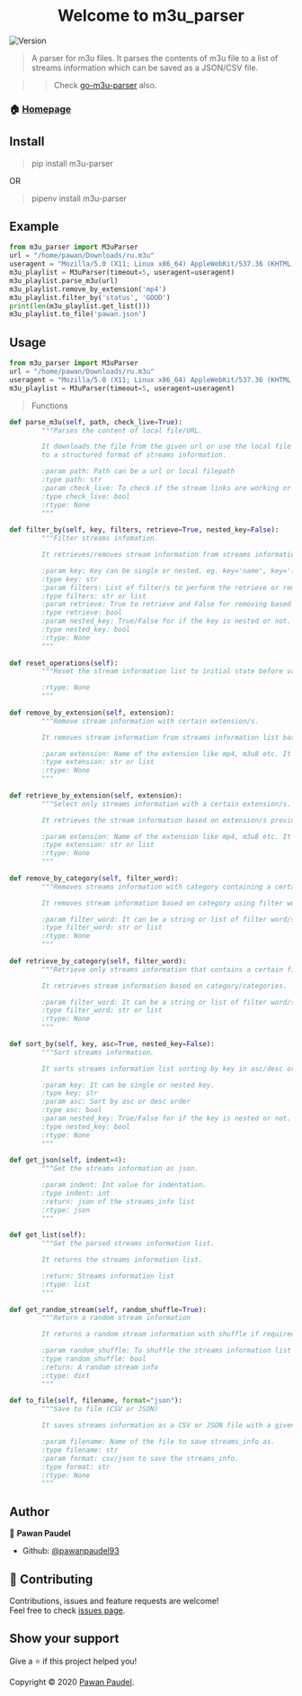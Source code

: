 <h1 align="center">Welcome to m3u_parser</h1>
<p>
  <img alt="Version" src="https://img.shields.io/badge/version-0.1.2-blue.svg?cacheSeconds=2592000" />
</p>

> A parser for m3u files. 
It parses the contents of m3u file to a list of streams information which can be saved as a JSON/CSV file.

>> Check [go-m3u-parser](https://github.com/pawanpaudel93/go-m3u-parser) also.

### 🏠 [Homepage](https://github.com/pawanpaudel93/m3u_parser)

## Install
> pip install m3u-parser

OR

> pipenv install m3u-parser

## Example

```python
from m3u_parser import M3uParser
url = "/home/pawan/Downloads/ru.m3u"
useragent = "Mozilla/5.0 (X11; Linux x86_64) AppleWebKit/537.36 (KHTML, like Gecko) Chrome/86.0.4240.75 Safari/537.36"
m3u_playlist = M3uParser(timeout=5, useragent=useragent)
m3u_playlist.parse_m3u(url)
m3u_playlist.remove_by_extension('mp4')
m3u_playlist.filter_by('status', 'GOOD')
print(len(m3u_playlist.get_list()))
m3u_playlist.to_file('pawan.json')
```
## Usage
```python
from m3u_parser import M3uParser
url = "/home/pawan/Downloads/ru.m3u"
useragent = "Mozilla/5.0 (X11; Linux x86_64) AppleWebKit/537.36 (KHTML, like Gecko) Chrome/86.0.4240.75 Safari/537.36"
m3u_playlist = M3uParser(timeout=5, useragent=useragent)
```
>Functions

```python
def parse_m3u(self, path, check_live=True):
        """Parses the content of local file/URL.

        It downloads the file from the given url or use the local file path to get the content and parses line by line
        to a structured format of streams information.

        :param path: Path can be a url or local filepath
        :type path: str
        :param check_live: To check if the stream links are working or not
        :type check_live: bool
        :rtype: None
        """
	
def filter_by(self, key, filters, retrieve=True, nested_key=False):
        """Filter streams infomation.

        It retrieves/removes stream information from streams information list using filter/s on key.

        :param key: Key can be single or nested. eg. key='name', key='language-name'
        :type key: str
        :param filters: List of filter/s to perform the retrieve or remove operation.
        :type filters: str or list
        :param retrieve: True to retrieve and False for removing based on key.
        :type retrieve: bool
        :param nested_key: True/False for if the key is nested or not.
        :type nested_key: bool
        :rtype: None
        """
		
def reset_operations(self):
        """Reset the stream information list to initial state before various operations.

        :rtype: None
        """
		
def remove_by_extension(self, extension):
        """Remove stream information with certain extension/s.

        It removes stream information from streams information list based on extension/s provided.

        :param extension: Name of the extension like mp4, m3u8 etc. It can be a string or list of extension/s.
        :type extension: str or list
        :rtype: None
        """
		
def retrieve_by_extension(self, extension):
        """Select only streams information with a certain extension/s.

        It retrieves the stream information based on extension/s provided.

        :param extension: Name of the extension like mp4, m3u8 etc. It can be a string or list of extension/s.
        :type extension: str or list
        :rtype: None
        """
		
def remove_by_category(self, filter_word):
        """Removes streams information with category containing a certain filter word/s.

        It removes stream information based on category using filter word/s.

        :param filter_word: It can be a string or list of filter word/s.
        :type filter_word: str or list
        :rtype: None
        """
		
def retrieve_by_category(self, filter_word):
        """Retrieve only streams information that contains a certain filter word/s.

        It retrieves stream information based on category/categories.

        :param filter_word: It can be a string or list of filter word/s.
        :type filter_word: str or list
        :rtype: None
        """
		
def sort_by(self, key, asc=True, nested_key=False):
        """Sort streams information.

        It sorts streams information list sorting by key in asc/desc order.

        :param key: It can be single or nested key.
        :type key: str
        :param asc: Sort by asc or desc order
        :type asc: bool
        :param nested_key: True/False for if the key is nested or not.
        :type nested_key: bool
        :rtype: None
        """
		
def get_json(self, indent=4):
        """Get the streams information as json.

        :param indent: Int value for indentation.
        :type indent: int
        :return: json of the streams_info list
        :rtype: json
        """
		
def get_list(self):
        """Get the parsed streams information list.

        It returns the streams information list.

        :return: Streams information list
        :rtype: list
        """
		
def get_random_stream(self, random_shuffle=True):
        """Return a random stream information

        It returns a random stream information with shuffle if required.

        :param random_shuffle: To shuffle the streams information list before returning the random stream information.
        :type random_shuffle: bool
        :return: A random stream info
        :rtype: dict
        """
		
def to_file(self, filename, format="json"):
        """Save to file (CSV or JSON)

        It saves streams information as a CSV or JSON file with a given filename and format parameters.

        :param filename: Name of the file to save streams_info as.
        :type filename: str
        :param format: csv/json to save the streams_info.
        :type format: str
        :rtype: None
        """
```

## Author

👤 **Pawan Paudel**

* Github: [@pawanpaudel93](https://github.com/pawanpaudel93)

## 🤝 Contributing

Contributions, issues and feature requests are welcome!<br />Feel free to check [issues page](https://github.com/pawanpaudel93/m3u_parser/issues). 

## Show your support

Give a ⭐️ if this project helped you!

Copyright © 2020 [Pawan Paudel](https://github.com/pawanpaudel93).<br />
